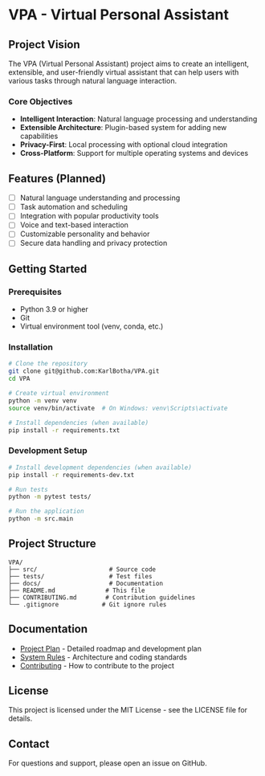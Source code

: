 # VPA - Virtual Personal Assistant

## Project Vision

The VPA (Virtual Personal Assistant) project aims to create an intelligent, extensible, and user-friendly virtual assistant that can help users with various tasks through natural language interaction.

### Core Objectives
- **Intelligent Interaction**: Natural language processing and understanding
- **Extensible Architecture**: Plugin-based system for adding new capabilities
- **Privacy-First**: Local processing with optional cloud integration
- **Cross-Platform**: Support for multiple operating systems and devices

## Features (Planned)
- [ ] Natural language understanding and processing
- [ ] Task automation and scheduling
- [ ] Integration with popular productivity tools
- [ ] Voice and text-based interaction
- [ ] Customizable personality and behavior
- [ ] Secure data handling and privacy protection

## Getting Started

### Prerequisites
- Python 3.9 or higher
- Git
- Virtual environment tool (venv, conda, etc.)

### Installation
```bash
# Clone the repository
git clone git@github.com:KarlBotha/VPA.git
cd VPA

# Create virtual environment
python -m venv venv
source venv/bin/activate  # On Windows: venv\Scripts\activate

# Install dependencies (when available)
pip install -r requirements.txt
```

### Development Setup
```bash
# Install development dependencies (when available)
pip install -r requirements-dev.txt

# Run tests
python -m pytest tests/

# Run the application
python -m src.main
```

## Project Structure
```
VPA/
├── src/                    # Source code
├── tests/                  # Test files
├── docs/                   # Documentation
├── README.md              # This file
├── CONTRIBUTING.md        # Contribution guidelines
└── .gitignore            # Git ignore rules
```

## Documentation
- [Project Plan](docs/PLAN.md) - Detailed roadmap and development plan
- [System Rules](docs/SYSTEM_RULES.md) - Architecture and coding standards
- [Contributing](CONTRIBUTING.md) - How to contribute to the project

## License
This project is licensed under the MIT License - see the LICENSE file for details.

## Contact
For questions and support, please open an issue on GitHub.
